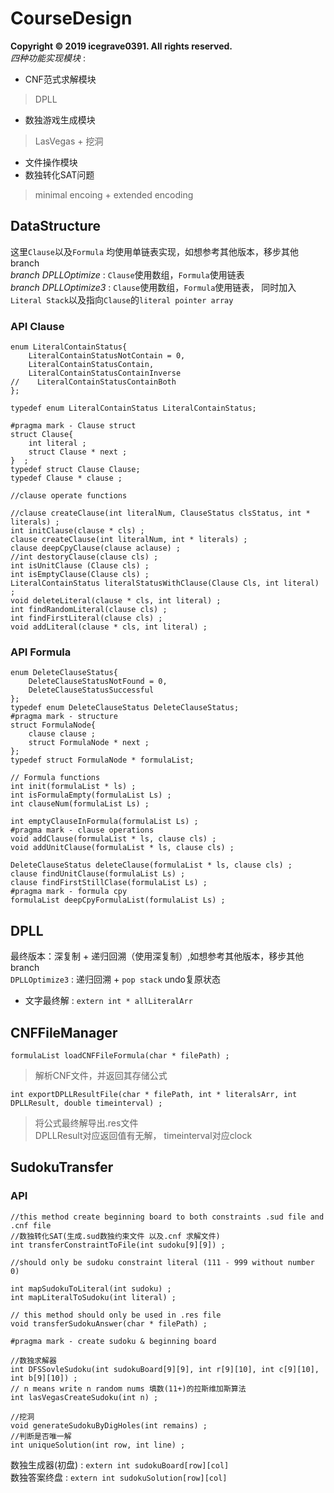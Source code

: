 # CourseDesign
**Copyright © 2019 icegrave0391. All rights reserved.**    
*四种功能实现模块* :    
+ CNF范式求解模块     
> DPLL
+ 数独游戏生成模块
> LasVegas + 挖洞
+ 文件操作模块
+ 数独转化SAT问题
> minimal encoing + extended encoding

## DataStructure
这里`Clause`以及`Formula` 均使用单链表实现，如想参考其他版本，移步其他branch    
*branch DPLLOptimize* : `Clause`使用数组，`Formula`使用链表    
*branch DPLLOptimize3* : `Clause`使用数组，`Formula`使用链表， 同时加入`Literal Stack`以及指向`Clause`的`literal pointer array`    

### API Clause
```
enum LiteralContainStatus{
    LiteralContainStatusNotContain = 0,
    LiteralContainStatusContain,
    LiteralContainStatusContainInverse
//    LiteralContainStatusContainBoth
};

typedef enum LiteralContainStatus LiteralContainStatus;

#pragma mark - Clause struct
struct Clause{
    int literal ;
    struct Clause * next ;
}  ;
typedef struct Clause Clause;
typedef Clause * clause ;

//clause operate functions

//clause createClause(int literalNum, ClauseStatus clsStatus, int * literals) ;
int initClause(clause * cls) ;
clause createClause(int literalNum, int * literals) ;
clause deepCpyClause(clause aclause) ;
//int destoryClause(clause cls) ;
int isUnitClause (Clause cls) ;
int isEmptyClause(Clause cls) ;
LiteralContainStatus literalStatusWithClause(Clause Cls, int literal) ;
void deleteLiteral(clause * cls, int literal) ;
int findRandomLiteral(clause cls) ;
int findFirstLiteral(clause cls) ;
void addLiteral(clause * cls, int literal) ;
```
### API Formula
```
enum DeleteClauseStatus{
    DeleteClauseStatusNotFound = 0,
    DeleteClauseStatusSuccessful
};
typedef enum DeleteClauseStatus DeleteClauseStatus;
#pragma mark - structure
struct FormulaNode{
    clause clause ;
    struct FormulaNode * next ;
};
typedef struct FormulaNode * formulaList;

// Formula functions
int init(formulaList * ls) ;
int isFormulaEmpty(formulaList Ls) ;
int clauseNum(formulaList Ls) ;

int emptyClauseInFormula(formulaList Ls) ;
#pragma mark - clause operations
void addClause(formulaList * ls, clause cls) ;
void addUnitClause(formulaList * ls, clause cls) ;

DeleteClauseStatus deleteClause(formulaList * ls, clause cls) ;
clause findUnitClause(formulaList Ls) ;
clause findFirstStillClase(formulaList Ls) ;
#pragma mark - formula cpy
formulaList deepCpyFormulaList(formulaList Ls) ;
```

## DPLL
最终版本：深复制 + 递归回溯（使用深复制）,如想参考其他版本，移步其他branch    
`DPLLOptimize3` : 递归回溯 + `pop stack` undo复原状态
* 文字最终解 : `extern int * allLiteralArr`

## CNFFileManager 
``` formulaList loadCNFFileFormula(char * filePath) ; ```   
> 解析CNF文件，并返回其存储公式    

``` int exportDPLLResultFile(char * filePath, int * literalsArr, int DPLLResult, double timeinterval) ; ```
> 将公式最终解导出.res文件    
> DPLLResult对应返回值有无解， timeinterval对应clock

## SudokuTransfer
### API
```
//this method create beginning board to both constraints .sud file and .cnf file    
//数独转化SAT(生成.sud数独约束文件 以及.cnf 求解文件)
int transferConstraintToFile(int sudoku[9][9]) ;    

//should only be sudoku constraint literal (111 - 999 without number 0)    

int mapSudokuToLiteral(int sudoku) ;    
int mapLiteralToSudoku(int literal) ;    

// this method should only be used in .res file    
void transferSudokuAnswer(char * filePath) ;

#pragma mark - create sudoku & beginning board

//数独求解器
int DFSSovleSudoku(int sudokuBoard[9][9], int r[9][10], int c[9][10], int b[9][10]) ;
// n means write n random nums 填数(11+)的拉斯维加斯算法
int lasVegasCreateSudoku(int n) ;

//挖洞
void generateSudokuByDigHoles(int remains) ;
//判断是否唯一解
int uniqueSolution(int row, int line) ;
```
数独生成器(初盘) : `extern int sudokuBoard[row][col]`     
数独答案终盘 : `extern int sudokuSolution[row][col]`
